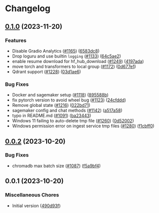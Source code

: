 # Changelog

## [0.1.0](https://github.com/Pocket/privateGPT/compare/v0.0.2...v0.1.0) (2023-11-20)


### Features

* Disable Gradio Analytics ([#1165](https://github.com/Pocket/privateGPT/issues/1165)) ([6583dc8](https://github.com/Pocket/privateGPT/commit/6583dc84c082773443fc3973b1cdf8095fa3fec3))
* Drop loguru and use builtin `logging` ([#1133](https://github.com/Pocket/privateGPT/issues/1133)) ([64c5ae2](https://github.com/Pocket/privateGPT/commit/64c5ae214a9520151c9c2d52ece535867d799367))
* enable resume download for hf_hub_download ([#1249](https://github.com/Pocket/privateGPT/issues/1249)) ([4197ada](https://github.com/Pocket/privateGPT/commit/4197ada6267c822f32c1d7ba2be6e7ce145a3404))
* move torch and transformers to local group ([#1172](https://github.com/Pocket/privateGPT/issues/1172)) ([0d677e1](https://github.com/Pocket/privateGPT/commit/0d677e10b970aec222ec04837d0f08f1631b6d4a))
* Qdrant support ([#1228](https://github.com/Pocket/privateGPT/issues/1228)) ([03d1ae6](https://github.com/Pocket/privateGPT/commit/03d1ae6d70dffdd2411f0d4e92f65080fff5a6e2))


### Bug Fixes

* Docker and sagemaker setup ([#1118](https://github.com/Pocket/privateGPT/issues/1118)) ([895588b](https://github.com/Pocket/privateGPT/commit/895588b82a06c2bc71a9e22fb840c7f6442a3b5b))
* fix pytorch version to avoid wheel bug ([#1123](https://github.com/Pocket/privateGPT/issues/1123)) ([24cfddd](https://github.com/Pocket/privateGPT/commit/24cfddd60f74aadd2dade4c63f6012a2489938a1))
* Remove global state ([#1216](https://github.com/Pocket/privateGPT/issues/1216)) ([022bd71](https://github.com/Pocket/privateGPT/commit/022bd718e3dfc197027b1e24fb97e5525b186db4))
* sagemaker config and chat methods ([#1142](https://github.com/Pocket/privateGPT/issues/1142)) ([a517a58](https://github.com/Pocket/privateGPT/commit/a517a588c4927aa5c5c2a93e4f82a58f0599d251))
* typo in README.md ([#1091](https://github.com/Pocket/privateGPT/issues/1091)) ([ba23443](https://github.com/Pocket/privateGPT/commit/ba23443a70d323cd4f9a242b33fd9dce1bacd2db))
* Windows 11 failing to auto-delete tmp file ([#1260](https://github.com/Pocket/privateGPT/issues/1260)) ([0d52002](https://github.com/Pocket/privateGPT/commit/0d520026a3d5b08a9b8487be992d3095b21e710c))
* Windows permission error on ingest service tmp files ([#1280](https://github.com/Pocket/privateGPT/issues/1280)) ([f1cbff0](https://github.com/Pocket/privateGPT/commit/f1cbff0fb7059432d9e71473cbdd039032dab60d))

## [0.0.2](https://github.com/imartinez/privateGPT/compare/v0.0.1...v0.0.2) (2023-10-20)


### Bug Fixes

* chromadb max batch size ([#1087](https://github.com/imartinez/privateGPT/issues/1087)) ([f5a9bf4](https://github.com/imartinez/privateGPT/commit/f5a9bf4e374b2d4c76438cf8a97cccf222ec8e6f))

## 0.0.1 (2023-10-20)

### Miscellaneous Chores

* Initial version ([490d93f](https://github.com/imartinez/privateGPT/commit/490d93fdc1977443c92f6c42e57a1c585aa59430))
